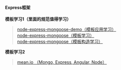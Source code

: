 #### Express框架
**模板学习1（里面的规范值得学习）**  
> [node-express-mongoose-demo（模板应用学习）](https://github.com/madhums/node-express-mongoose-demo)  
> [node-express-mongoose（模板学习）](https://github.com/madhums/node-express-mongoose)  
> [node-express-mongoose（模板构造学习）](https://github.com/madhums/node-express-mongoose/wiki)  
  
**模板学习2**  
> [mean.io （Mongo, Express, Angular, Node）](http://mean.io/)  








